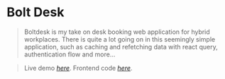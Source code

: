# Bolt Desk

> Boltdesk is my take on desk booking web application for hybrid workplaces. There is quite a lot going on in this seemingly simple application, such as caching and refetching data with react query, authentication flow and more...

> Live demo [_here_](https://frontend-boltdesk-cra.vercel.app/).
> Frontend code [_here_](https://github.com/NemesOliver/frontend-boltdesk-cra).
